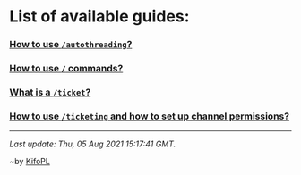 # List of available guides:

### [How to use `/autothreading`?](./guides/autothreading)

### [How to use `/` commands?](./guides/slash)

### [What is a `/ticket`?](./guides/ticket)

### [How to use `/ticketing` and how to set up channel permissions?](./guides/ticketing)

<hr/>

*Last update: Thu, 05 Aug 2021 15:17:41 GMT.*

~by [KifoPL](https://bio.link/KifoPL)